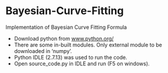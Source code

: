 # Bayesian-Curve-Fitting
Implementation of Bayesian Curve Fitting Formula


* Download python from www.python.org/
* There are some in-built modules. Only external module to be downloaded in ‘numpy’.
* Python IDLE (2.7.13) was used to run the code.
* Open source_code.py in IDLE and run (F5 on windows).
